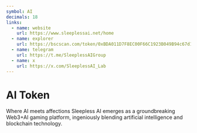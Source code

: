 ```yaml
---
symbol: AI
decimals: 18
links:
  - name: website
    url: https://www.sleeplessai.net/home
  - name: explorer
    url: https://bscscan.com/token/0xBDA011D7F8EC00F66C1923B049B94c67d148d8b2
  - name: telegram
    url: https://t.me/SleeplessAIGroup
  - name: x
    url: https://x.com/SleeplessAI_Lab
---
```


# AI Token

Where AI meets affections Sleepless AI emerges as a groundbreaking Web3+AI gaming platform, ingeniously blending artificial intelligence and blockchain technology.
